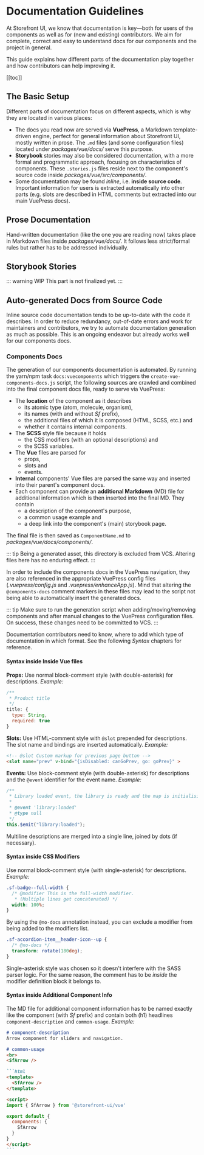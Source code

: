 # Documentation Guidelines

At Storefront UI, we know that documentation is key—both for users of the components as well as for (new and existing) contributors. We aim for complete, correct and easy to understand docs for our components and the project in general.

This guide explains how different parts of the documentation play together and how contributors can help improving it.

[[toc]]


## The Basic Setup

Different parts of documentation focus on different aspects, which is why they are located in various places:

- The docs you read now are served via **VuePress**, a Markdown template-driven engine, perfect for general information about Storefront UI, mostly written in prose. The `.md` files (and some configuration files) located under _packages/vue/docs/_ serve this purpose.
- **Storybook** stories may also be considered documentation, with a more formal and programmatic approach, focusing on characteristics of components. These `.stories.js` files reside next to the component's source code inside _packages/vue/src/components/_.
- Some documentation may be found _inline_, i.e. **inside source code**. Important information for users is extracted automatically into other parts (e.g. slots are described in HTML comments but extracted into our main VuePress docs).


## Prose Documentation

Hand-written documentation (like the one you are reading now) takes place in Markdown files inside _packages/vue/docs/_. It follows less strict/formal rules but rather has to be addressed individually.


## Storybook Stories

::: warning WIP
This part is not finalized yet. 
:::


## Auto-generated Docs from Source Code

Inline source code documentation tends to be up-to-date with the code it describes. In order to reduce redundancy, out-of-date errors and work for maintainers and contributors, we try to automate documentation generation as much as possible. This is an ongoing endeavor but already works well for our components docs.

### Components Docs

The generation of our components documentation is automated. By running the yarn/npm task `docs:vuecomponents` which triggers the `create-vue-components-docs.js` script, the following sources are crawled and combined into the final component docs file, ready to serve via VuePress:

- The **location** of the component as it describes
    - its atomic type (atom, molecule, organism),
    - its names (with and without _Sf_ prefix),
    - the additional files of which it is composed (HTML, SCSS, etc.) and
    - whether it contains internal components.
- The **SCSS** style file because it holds
    - the CSS modifiers (with an optional descriptions) and
    - the SCSS variables.
- The **Vue** files are parsed for
    - props,
    - slots and
    - events.
- **Internal** components' Vue files are parsed the same way and inserted into their parent's component docs.
- Each component can provide an **additional Markdown** (MD) file for additional information which is then inserted into the final MD. They contain
    - a description of the component's purpose,
    - a common usage example and
    - a deep link into the component's (main) storybook page.

The final file is then saved as `ComponentName.md` to _packages/vue/docs/components/_.

::: tip 
Being a generated asset, this directory is excluded from VCS. Altering files here has no enduring effect.
:::

In order to include the components docs in the VuePress navigation, they are also referenced in the appropriate VuePress config files (_.vuepress/config.js_ and _.vuepress/enhanceApp.js_). Mind that altering the `@components-docs` comment markers in these files may lead to the script not being able to automatically insert the generated docs.

::: tip
Make sure to run the generation script when adding/moving/removing components and after manual changes to the VuePress configuration files. On success, these changes need to be committed to VCS.
:::

Documentation contributors need to know, where to add which type of documentation in which format. See the following _Syntax_ chapters for reference.

#### Syntax inside Inside Vue files

**Props:** Use normal block-comment style (with double-asterisk) for descriptions. _Example:_
```js
/**
 * Product title
 */
title: {
  type: String,
  required: true
}
```

**Slots:** Use HTML-comment style with `@slot` prepended for descriptions. The slot name and bindings are inserted automatically. _Example:_
```html
<!-- @slot Custom markup for previous page button -->
<slot name="prev" v-bind="{isDisabled: canGoPrev, go: goPrev}" >
```

**Events:** Use block-comment style (with double-asterisk) for descriptions and the `@event` identifier for the event name. _Example:_
```js
/**
 * Library loaded event, the library is ready and the map is initialising
 *
 * @event 'library:loaded'
 * @type null
 */
this.$emit("library:loaded");
```

Multiline descriptions are merged into a single line, joined by dots (if necessary).

#### Syntax inside CSS Modifiers

Use normal block-comment style (with single-asterisk) for descriptions. _Example:_
```css
.sf-badge--full-width {
  /* @modifier This is the full-width modifier.
   * (Multiple lines get concatenated) */
  width: 100%;
}
```

By using the `@no-docs` annotation instead, you can exclude a modifier from being added to the modifiers list.
```css
.sf-accordion-item__header-icon--up {
  /* @no-docs */
  transform: rotate(180deg);
}
```

Single-asterisk style was chosen so it doesn't interfere with the SASS parser logic. For the same reason, the comment has to be _inside_ the modifier definition block it belongs to.

#### Syntax inside Additional Component Info

The MD file for additional component information has to be named exactly like the component (with _Sf_ prefix) and contain both (h1) headlines `component-description` and `common-usage`. _Example:_

````markdown
# component-description
Arrow component for sliders and navigation.

# common-usage
<br>
<SfArrow />

```html 
<template>
  <SfArrow />
</template>

<script>
import { SfArrow } from '@storefront-ui/vue'

export default {
  components: {
    SfArrow
  }
}
</script>
```
````
